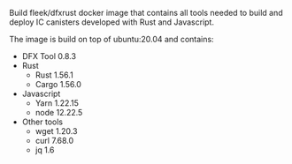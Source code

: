Build fleek/dfxrust docker image that contains all tools needed to build and deploy IC canisters developed
with Rust and Javascript.

The image is build on top of ubuntu:20.04 and contains:
- DFX Tool 0.8.3 
- Rust
  - Rust 1.56.1 
  - Cargo 1.56.0
- Javascript
  - Yarn 1.22.15 
  - node 12.22.5
- Other tools
  - wget 1.20.3
  - curl 7.68.0
  - jq 1.6
  
